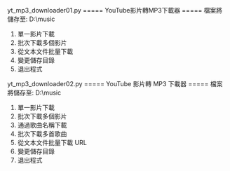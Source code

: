 yt_mp3_downloader01.py
===== YouTube影片轉MP3下載器 =====
檔案將儲存至: D:\music
1. 單一影片下載
2. 批次下載多個影片
3. 從文本文件批量下載
4. 變更儲存目錄
0. 退出程式

yt_mp3_downloader02.py
===== YouTube 影片轉 MP3 下載器 =====
檔案將儲存至: D:\music
1. 單一影片下載 
2. 批次下載多個影片 
3. 通過歌曲名稱下載
4. 批次下載多首歌曲 
5. 從文本文件批量下載 URL
6. 變更儲存目錄
0. 退出程式
